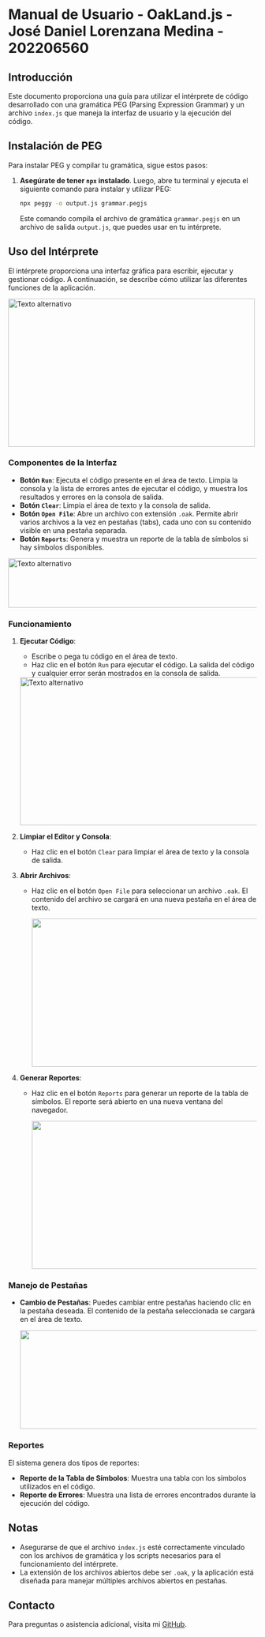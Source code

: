 # Manual de Usuario - OakLand.js - José Daniel Lorenzana Medina - 202206560

## Introducción

Este documento proporciona una guía para utilizar el intérprete de código desarrollado con una gramática PEG (Parsing Expression Grammar) y un archivo `index.js` que maneja la interfaz de usuario y la ejecución del código.

## Instalación de PEG

Para instalar PEG y compilar tu gramática, sigue estos pasos:

1. **Asegúrate de tener `npx` instalado**. Luego, abre tu terminal y ejecuta el siguiente comando para instalar y utilizar PEG:

    ```bash
    npx peggy -o output.js grammar.pegjs
    ```

    Este comando compila el archivo de gramática `grammar.pegjs` en un archivo de salida `output.js`, que puedes usar en tu intérprete.

## Uso del Intérprete

El intérprete proporciona una interfaz gráfica para escribir, ejecutar y gestionar código. A continuación, se describe cómo utilizar las diferentes funciones de la aplicación.

<img src="https://github.com/user-attachments/assets/1d76b480-84d6-4882-b2cf-2ca6c09d3474" alt="Texto alternativo" width="500" height="300">


### Componentes de la Interfaz

- **Botón `Run`**: Ejecuta el código presente en el área de texto. Limpia la consola y la lista de errores antes de ejecutar el código, y muestra los resultados y errores en la consola de salida.
- **Botón `Clear`**: Limpia el área de texto y la consola de salida.
- **Botón `Open File`**: Abre un archivo con extensión `.oak`. Permite abrir varios archivos a la vez en pestañas (tabs), cada uno con su contenido visible en una pestaña separada.
- **Botón `Reports`**: Genera y muestra un reporte de la tabla de símbolos si hay símbolos disponibles.

<img src="https://github.com/user-attachments/assets/91d4c84a-cf07-4c27-b3bf-b4aad388941a" alt="Texto alternativo" width="600" height="100">


### Funcionamiento

1. **Ejecutar Código**:
    - Escribe o pega tu código en el área de texto.
    - Haz clic en el botón `Run` para ejecutar el código. La salida del código y cualquier error serán mostrados en la consola de salida.

    <img src="https://github.com/user-attachments/assets/86d5de87-95ff-4a98-a83b-259035df36d5" alt="Texto alternativo" width="800" height="300">

2. **Limpiar el Editor y Consola**:
    - Haz clic en el botón `Clear` para limpiar el área de texto y la consola de salida.

3. **Abrir Archivos**:
    - Haz clic en el botón `Open File` para seleccionar un archivo `.oak`. El contenido del archivo se cargará en una nueva pestaña en el área de texto.

      <img src="https://github.com/user-attachments/assets/af935616-7321-4ed6-bd83-db5f104f3436" width="550" height="300">


4. **Generar Reportes**:
    - Haz clic en el botón `Reports` para generar un reporte de la tabla de símbolos. El reporte será abierto en una nueva ventana del navegador.

      <img src="https://github.com/user-attachments/assets/4865aea6-52a3-4da5-a0ee-bfb4347aa34a" width="550" height="300">


### Manejo de Pestañas

- **Cambio de Pestañas**: Puedes cambiar entre pestañas haciendo clic en la pestaña deseada. El contenido de la pestaña seleccionada se cargará en el área de texto.

  <img src="https://github.com/user-attachments/assets/84de8da5-1de1-4a22-b34a-d9dd4d451178" width="600" height="200">


### Reportes

El sistema genera dos tipos de reportes:

- **Reporte de la Tabla de Símbolos**: Muestra una tabla con los símbolos utilizados en el código.
- **Reporte de Errores**: Muestra una lista de errores encontrados durante la ejecución del código.

## Notas

- Asegurarse de que el archivo `index.js` esté correctamente vinculado con los archivos de gramática y los scripts necesarios para el funcionamiento del intérprete.
- La extensión de los archivos abiertos debe ser `.oak`, y la aplicación está diseñada para manejar múltiples archivos abiertos en pestañas.

## Contacto

Para preguntas o asistencia adicional, visita mi [GitHub](https://github.com/JoseLorenzana272).
